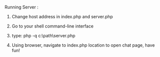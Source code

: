 Running Server :

1. Change host address in index.php and server.php

2. Go to your shell command-line interface

3. type: 
	php -q c:\path\server.php

4. Using browser, navigate to index.php location to open chat page, have fun!
